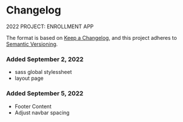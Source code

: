 # Changelog

2022 PROJECT: ENROLLMENT APP

The format is based on [Keep a Changelog](https://keepachangelog.com/en/1.0.0/),
and this project adheres to [Semantic Versioning](https://semver.org/spec/v2.0.0.html).


### Added September 2, 2022
- sass global stylessheet
- layout page

### Added September 5, 2022
- Footer Content
- Adjust navbar spacing

